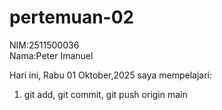 # pertemuan-02
NIM:2511500036<br>
Nama:Peter Imanuel

Hari ini, Rabu 01 Oktober,2025 saya mempelajari:
<ol>
    <li>git add, git commit, git push origin main</li>
</ol>